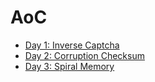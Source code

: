 # AoC

- [Day 1: Inverse Captcha](InverseCaptcha.hs)
- [Day 2: Corruption Checksum](CorruptionChecksum.hs)
- [Day 3: Spiral Memory](SpiralMemory.hs)

